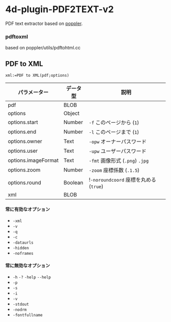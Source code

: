 # 4d-plugin-PDF2TEXT-v2
PDF text extractor based on [poppler](https://poppler.freedesktop.org).

### pdftoxml

based on poppler/utils/pdftohtml.cc

## PDF to XML

```4d
xml:=PDF to XML(pdf;options)
```

|パラメーター|データ型|説明|
|-|-|-|
|pdf|BLOB||
|options|Object||
|options.start|Number|`-f` このページから (`1`)|
|options.end|Number|`-l` このページまで (`1`)|
|options.owner|Text|`-opw` オーナーパスワード|
|options.user|Text|`-upw` ユーザーパスワード|
|options.imageFormat|Text|`-fmt` 画像形式 (`.png`) `.jpg`|
|options.zoom|Number|`-zoom` 座標係数 (`.1.5`)|
|options.round|Boolean|!`-noroundcoord` 座標を丸める (`true`)|
|xml|BLOB||

#### 常に有効なオプション

* `-xml`
* `-v`
* `-q`
* `-c`
* `-dataurls`
* `-hidden`
* `-noframes`

#### 常に無効なオプション

* `-h` `-?` `-help` `--help`
* `-p`
* `-s`
* `-i`
* `-v`
* `-stdout`
* `-nodrm`
* `-fontfullname`
